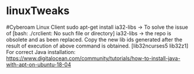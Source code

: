 # linuxTweaks

#Cyberoam Linux Client
sudo apt-get install ia32-libs -> To solve the issue of [bash: ./crclient: No such file or directory] 
ia32-libs -> the repo is obsolete and as been replaced. Copy the new lib ids generated after the result of execution of above command is obtained. [lib32ncurses5 lib32z1]
For correct Java installation: https://www.digitalocean.com/community/tutorials/how-to-install-java-with-apt-on-ubuntu-18-04
